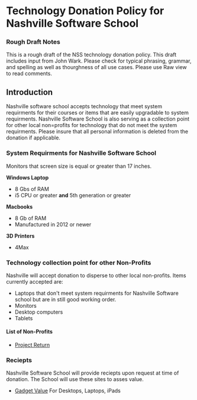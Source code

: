 # Technology Donation Policy for Nashville Software School

### Rough Draft Notes
This is a rough draft of the NSS technology donation policy. This draft includes input from John Wark. Please check for typical phrasing, grammar, and spelling as well as thourghness of all use cases. Please use Raw view to read comments.

## Introduction
Nashville software school accepts technology that meet system requirments for their courses or items that are easily upgradable to system requirments. Nashville Software School is also serving as a collection point for other local non=profits for technology that do not meet the system requirments. Please insure that all personal information is deleted from the donation if applicable. 

### System Requirments for Nashville Software School

Monitors that screen size is equal or greater than 17 inches.
<!--For Demo Day-->

**Windows Laptop**
* 8 Gbs of RAM
* i5 CPU or greater **and** 5th generation or greater
<!-- Intel Processors
    5th Gen BroadWell
    6th Gen Skylake
    7th Gen KarbyLake
    8th Gen Coffee Lake/
    9th Gen Ice lake
-->

**Macbooks**
* 8 Gb of RAM
* Manufactured in 2012 or newer
<!-- Macbooks with 16 Gb of RAM and newer than 2012 should be reserved for C# and .NET students-->

**3D Printers**
* 4Max
<!--Jeremiah doesn't know it yet but he really needs a 3D printer-->

### Technology collection point for other Non-Profits
Nashville will accept donation to disperse to other local non-profits. Items currently accepted are:
* Laptops that don't meet system requirments for Nashville Software school but are in still good working order.
* Monitors
* Desktop computers
* Tablets

#### List of Non-Profits
* [Project Return](https://www.projectreturninc.org/ "Project Return")
<!--Feel Free to suggest or Add any other local non profits that are in need-->

### Reciepts
Nashville Software School will provide reciepts upon request at time of donation. The School will use these sites to asses value.

* [Gadget Value](https://www.gadgetvalue.com/ "Gadget Value") For Desktops, Laptops, iPads

